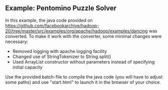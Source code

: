 ## Example: Pentomino Puzzle Solver

In this example, the java code provided on
https://github.com/facebookarchive/hadoop-20/tree/master/src/examples/org/apache/hadoop/examples/dancing
was converted.
To make it work with the converter, some minimal changes were necessary:
* Removed logging with apache logging facility
* Changed use of StringTokenizer to String.split()
* Used ArrayList constructor without parameters instead of specifying initial capacity

Use the provided batch-file to compile the java code (you will have to adjust some paths)
and use "start.html" to launch it in the browser of your choice.
